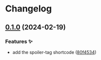 # Changelog

## [0.1.0](https://github.com/hbstack/shortcodes/compare/v0.0.1...v0.1.0) (2024-02-19)


### Features ✨

* add the spoiler-tag shortcode ([80f4534](https://github.com/hbstack/shortcodes/commit/80f45347cdfc55229e84f72bc478a81a8fb06e5c))
